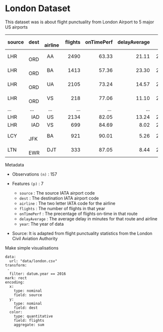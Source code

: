# London Dataset

This dataset was is about flight punctuality from London Airport to 5 major US airports 

source | dest   |  airline | flights| onTimePerf| delayAverage  | year |
:------|:-------|:---------|-------:|----------:|--------------:|-----:|
LHR    |  ORD   |  AA      |   2490 |     63.33 |    21.11      | 2010 |
LHR    |  ORD   |  BA      |   1413 |     57.36 |    23.30      | 2010 |
LHR    |  ORD   |  UA      |   2105 |     73.24 |    14.57      | 2010 |
LHR    |  ORD   |  VS      |    218 |     77.06 |    11.10      | 2010 |
...    | ...    |    ...   |  ...   |     ...   |     ...       |  ... |
LHR    |  IAD   |  US      |   2134 |     82.05 |    13.24      | 2016 |
LHR    |  IAD   |  VS      |    699 |     84.69 |     8.02      | 2016 |
LCY    |  JFK   |  BA      |    921 |     90.01 |     5.26      | 2016 |
LTN    |  EWR   |  DJT     |    333 |     87.05 |     8.44      | 2016 |

Metadata
- Observations `(n)` : 157
- Features `(p)`     : 7
  - `source`  : The source IATA airport code 
  - `dest` : The destination IATA airport code
  - `airline` : The two letter IATA code for the airline 
  - `flights` : The number of flights in that year
  - `onTimePerf` : The precentage of flights on-time in that route
  - `delayAverage` : The average delay in minutes for that route and airline
  - `year`: The year of data
  
- Source: It is adapted from flight punctuality statistics from the London Civil Aviation Authority


Make simple visualisations

```vis
data:
  url: "data/london.csv"
transform:
 -
  filter: datum.year == 2016
mark: rect
encoding:
  x:
    type: nominal
    field: source
  y:
    type: nominal
    field: dest
  color:
    type: quantitative
    field: flights
    aggregate: sum
```
